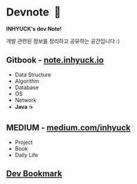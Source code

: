 # Devnote  🧐

**INHYUCK's dev Note!**

개발 관련된 정보를 정리하고 공유하는 공간입니다 :)

## Gitbook - [note.inhyuck.io](https://note.inhyuck.io)

- Data Structure
- Algorithm
- Database
- OS
- Network
- **Java** ☕️

## MEDIUM - [medium.com/inhyuck](https://medium.com/inhyuck)

- Project
- Book
- Daily Life

## [Dev Bookmark](https://github.com/inhyuck/devnote/tree/master/bookmark)